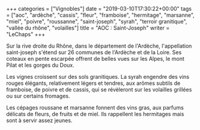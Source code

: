 +++
categories = ["Vignobles"]
date = "2019-03-10T17:30:22+00:00"
tags = ["aoc", "ardèche", "cassis", "fleur", "framboise", "hermitage", "marsanne", "miel", "poivre", "roussanne", "saint-joseph", "syrah", "terroir granitique", "vallée du rhône", "volailles"] 
title = "AOC : Saint-Joseph"
writer = "LeChaps"
+++

Sur la rive droite du Rhône, dans le département de l'Ardèche, l'appellation saint-joseph s'étend sur 26 communes de l'Ardèche et de la Loire. Ses coteaux en pente escarpée offrent de belles vues sur les Alpes, le mont Pilat et les gorges du Doux.  

Les vignes croissent sur des sols granitiques. La syrah engendre des vins rouges élégants, relativement légers et tendres, aux arômes subtils de framboise, de poivre et de cassis, qui se révèleront sur les volailles grillées ou sur certains fromages.  

Les cépages roussane et marsanne fonnent des vins gras, aux parfums délicats de fleurs, de fruits et de miel. Ils rappellent les hermitages mais sont à servir assez jeunes.
